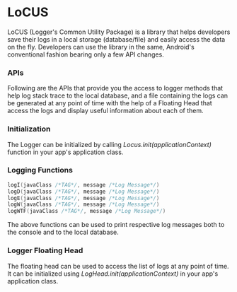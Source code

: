 # LoCUS
LoCUS (Logger's Common Utility Package) is a library that helps developers save their logs in 
a local storage (database/file) and easily access the data on the fly. Developers can use the 
library in the same, Android's conventional fashion bearing only a few API changes.

### APIs 
Following are the APIs that provide you the access to logger methods that help log stack trace to the 
local database, and a file containing the logs can be generated at any point of time with the help of 
a Floating Head that access the logs and display useful information about each of them.

### Initialization
The Logger can be initialized by calling *Locus.init(applicationContext)* function in your app's 
application class.

### Logging Functions
```kotlin
logI(javaClass /*TAG*/, message /*Log Message*/)
logD(javaClass /*TAG*/, message /*Log Message*/)
logE(javaClass /*TAG*/, message /*Log Message*/)
logW(javaClass /*TAG*/, message /*Log Message*/)
logWTF(javaClass /*TAG*/, message /*Log Message*/)
```
The above functions can be used to print respective log messages both to the console and to the 
local database. 

### Logger Floating Head
The floating head can be used to access the list of logs at any point of time. It can be initialized
using *LogHead.init(applicationContext)* in your app's application class.
